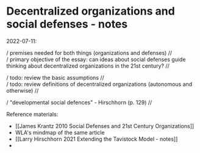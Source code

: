 # Decentralized organizations and social defenses - notes

2022-07-11:

/ premises needed for both things (organizations and defenses) //  
/ primary objective of the essay: can ideas about social defenses guide thinking about decentralized organizations in the 21st century? //  

/ todo: review the basic assumptions //  
/ todo: review definitions of decentralized organizations (autonomous and otherwise) //  


/ "developmental social defences" - Hirschhorn (p. 129) //  

Reference materials:

- [[James Krantz 2010 Social Defenses and 21st Century Organizations]]  
- WLA's mindmap of the same article  
- [[Larry Hirschhorn 2021 Extending the Tavistock Model - notes]]  
- 




